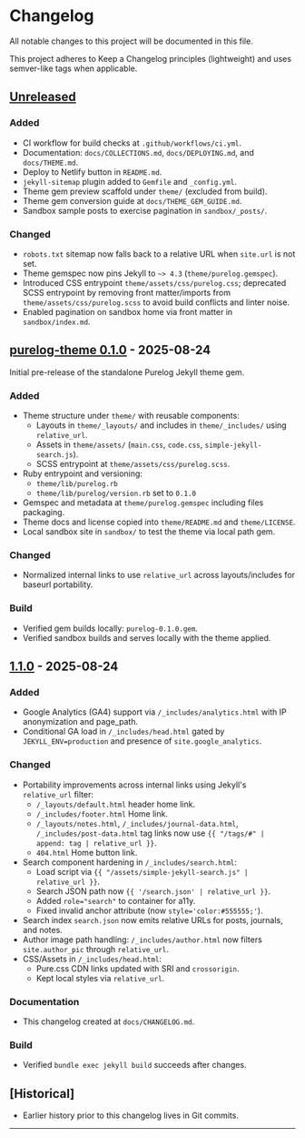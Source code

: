 # Changelog

All notable changes to this project will be documented in this file.

This project adheres to Keep a Changelog principles (lightweight) and uses semver-like tags when applicable.

## [Unreleased]
### Added
- CI workflow for build checks at `.github/workflows/ci.yml`.
- Documentation: `docs/COLLECTIONS.md`, `docs/DEPLOYING.md`, and `docs/THEME.md`.
- Deploy to Netlify button in `README.md`.
- `jekyll-sitemap` plugin added to `Gemfile` and `_config.yml`.
- Theme gem preview scaffold under `theme/` (excluded from build).
- Theme gem conversion guide at `docs/THEME_GEM_GUIDE.md`.
- Sandbox sample posts to exercise pagination in `sandbox/_posts/`.

### Changed
- `robots.txt` sitemap now falls back to a relative URL when `site.url` is not set.
- Theme gemspec now pins Jekyll to `~> 4.3` (`theme/purelog.gemspec`).
- Introduced CSS entrypoint `theme/assets/css/purelog.css`; deprecated SCSS entrypoint by removing front matter/imports from `theme/assets/css/purelog.scss` to avoid build conflicts and linter noise.
- Enabled pagination on sandbox home via front matter in `sandbox/index.md`.

## [purelog-theme 0.1.0] - 2025-08-24
Initial pre-release of the standalone Purelog Jekyll theme gem.

### Added
- Theme structure under `theme/` with reusable components:
  - Layouts in `theme/_layouts/` and includes in `theme/_includes/` using `relative_url`.
  - Assets in `theme/assets/` (`main.css`, `code.css`, `simple-jekyll-search.js`).
  - SCSS entrypoint at `theme/assets/css/purelog.scss`.
- Ruby entrypoint and versioning:
  - `theme/lib/purelog.rb`
  - `theme/lib/purelog/version.rb` set to `0.1.0`
- Gemspec and metadata at `theme/purelog.gemspec` including files packaging.
- Theme docs and license copied into `theme/README.md` and `theme/LICENSE`.
- Local sandbox site in `sandbox/` to test the theme via local path gem.

### Changed
- Normalized internal links to use `relative_url` across layouts/includes for baseurl portability.

### Build
- Verified gem builds locally: `purelog-0.1.0.gem`.
- Verified sandbox builds and serves locally with the theme applied.

## [1.1.0] - 2025-08-24
### Added
- Google Analytics (GA4) support via `/_includes/analytics.html` with IP anonymization and page_path.
- Conditional GA load in `/_includes/head.html` gated by `JEKYLL_ENV=production` and presence of `site.google_analytics`.

### Changed
- Portability improvements across internal links using Jekyll's `relative_url` filter:
  - `/_layouts/default.html` header home link.
  - `/_includes/footer.html` Home link.
  - `/_layouts/notes.html`, `/_includes/journal-data.html`, `/_includes/post-data.html` tag links now use `{{ "/tags/#" | append: tag | relative_url }}`.
  - `404.html` Home button link.
- Search component hardening in `/_includes/search.html`:
  - Load script via `{{ "/assets/simple-jekyll-search.js" | relative_url }}`.
  - Search JSON path now `{{ '/search.json' | relative_url }}`.
  - Added `role="search"` to container for a11y.
  - Fixed invalid anchor attribute (now `style='color:#555555;'`).
- Search index `search.json` now emits relative URLs for posts, journals, and notes.
- Author image path handling: `/_includes/author.html` now filters `site.author_pic` through `relative_url`.
- CSS/Assets in `/_includes/head.html`:
  - Pure.css CDN links updated with SRI and `crossorigin`.
  - Kept local styles via `relative_url`.

### Documentation
- This changelog created at `docs/CHANGELOG.md`.

### Build
- Verified `bundle exec jekyll build` succeeds after changes.

## [Historical]
- Earlier history prior to this changelog lives in Git commits.

---

[Unreleased]: https://github.com/brennanbrown/purelog/compare/v1.1.0...HEAD
[purelog-theme 0.1.0]: https://github.com/brennanbrown/purelog/releases/tag/purelog-theme-0.1.0
[1.1.0]: https://github.com/brennanbrown/purelog/releases/tag/v1.1.0
